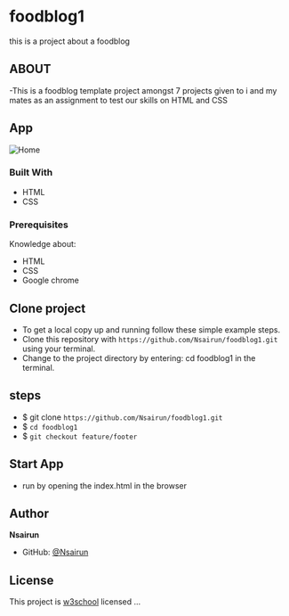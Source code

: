 # foodblog1

this is a project about a foodblog

## ABOUT
-This is a foodblog template project amongst 7 projects given to i and my mates as an assignment to test our skills on HTML and CSS

## App

![Home](assets/images/Screenshot%20(1).png)

### Built With

- HTML
- CSS
### Prerequisites

Knowledge about:

- HTML
- CSS
- Google chrome

## Clone project

- To get a local copy up and running follow these simple example steps.
- Clone this repository with `https://github.com/Nsairun/foodblog1.git` using your terminal.
- Change to the project directory by entering: cd foodblog1 in the terminal.

## steps

- $ git clone `https://github.com/Nsairun/foodblog1.git`
- $ `cd foodblog1`
- $ `git checkout feature/footer`

## Start App

- run by opening the index.html in the browser

## Author

**Nsairun**

- GitHub: [@Nsairun](https://github.com/Nsairun/foodblog1.git)

## License
This project is [w3school](./LICENSE) licensed ...
